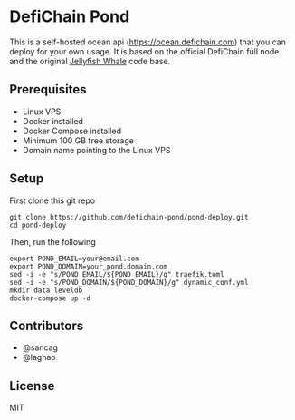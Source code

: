 # DefiChain Pond

This is a self-hosted ocean api (https://ocean.defichain.com) that you can deploy for your own usage. It is based on the official DefiChain full node and the original [Jellyfish Whale](https://github.com/JellyfishSDK/jellyfish/) code base.

## Prerequisites

- Linux VPS
- Docker installed
- Docker Compose installed
- Minimum 100 GB free storage
- Domain name pointing to the Linux VPS

## Setup

First clone this git repo

```
git clone https://github.com/defichain-pond/pond-deploy.git
cd pond-deploy
```

Then, run the following

```
export POND_EMAIL=your@email.com
export POND_DOMAIN=your_pond.domain.com
sed -i -e "s/POND_EMAIL/${POND_EMAIL}/g" traefik.toml
sed -i -e "s/POND_DOMAIN/${POND_DOMAIN}/g" dynamic_conf.yml
mkdir data leveldb
docker-compose up -d
```

## Contributors
- @sancag
- @laghao

## License
MIT

